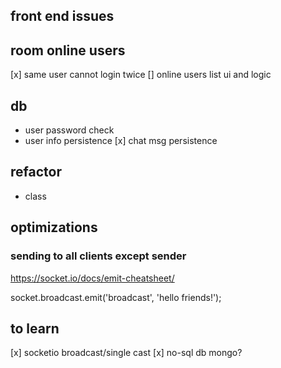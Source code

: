 
## front end issues

## room online users
[x] same user cannot login twice
[] online users list ui and logic

## db
- user password check
- user info persistence
[x] chat msg persistence

## refactor
- class

## optimizations

### sending to all clients except sender
https://socket.io/docs/emit-cheatsheet/

  socket.broadcast.emit('broadcast', 'hello friends!');


## to learn
[x] socketio broadcast/single cast
[x] no-sql db mongo?

